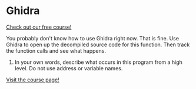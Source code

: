 # Ghidra

[Check out our free course!](https://academy.hoppersroppers.org/mod/assign/view.php?id=996)

You probably don't know how to use Ghidra right now. That is fine. Use Ghidra to open up the decompiled source code for this function. Then track the function calls and see what happens.

1. In your own words, describe what occurs in this program from a high level. Do not use address or variable names. 


[Visit the course page!](https://academy.hoppersroppers.org/mod/assign/view.php?id=996)
